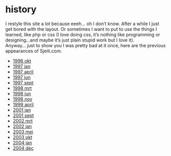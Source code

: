 <!--
  date: 2007-01-06
  modified: 2014-05-01
  slug: history
  type: page
  description: I restyle this site a lot because eeeh&#8230; oh I don&#8217;t know. After a while I just get bored with the layout. Or sometimes I want to put to use the things I learned, like php or css (I love doing css, it&#8217;s nothing like programming or designing&#8230;and maybe it&#8217;s just plain stupid work but [&hellip;]
  inCv: 
  inPortfolio: 
  dateFrom: 
  dateTo: 
-->

# history

<p>I restyle this site a lot because eeeh&#8230; oh I don&#8217;t know. After a while I just get bored with the layout. Or sometimes I want to put to use the things I learned, like php or css (I love doing css, it&#8217;s nothing like programming or designing&#8230;and maybe it&#8217;s just plain stupid work but I love it).<br />
Anyway&#8230; just to show you I was pretty bad at it once, here are the previous appearances of Sjeiti.com.</p>
<ul class="images">
<li><a title="Aaah my very first website" href="https://res.cloudinary.com/dn1rmdjs5/image/upload/v1566568756/rv/1996okt.jpg">1996 okt</a></li>
<li><a title="...yep, still quite horrible" href="https://res.cloudinary.com/dn1rmdjs5/image/upload/v1566568756/rv/1997jan.jpg">1997 jan</a></li>
<li><a title="the problem was always content" href="https://res.cloudinary.com/dn1rmdjs5/image/upload/v1566568756/rv/1997april.jpg">1997 april</a></li>
<li><a title="ah, now we&#039;re getting somewhere" href="https://res.cloudinary.com/dn1rmdjs5/image/upload/v1566568756/rv/1997jun.jpg">1997 jun</a></li>
<li><a title="separate site cus I started freelancing..." href="https://res.cloudinary.com/dn1rmdjs5/image/upload/v1566568756/rv/1997sept.jpg">1997 sept</a></li>
<li><a title="everything in total blackness... quite a search" href="https://res.cloudinary.com/dn1rmdjs5/image/upload/v1566568756/rv/1998mrt.jpg">1998 mrt</a></li>
<li><a title="similar design elements but content less hidden" href="https://res.cloudinary.com/dn1rmdjs5/image/upload/v1566568756/rv/1998jun.jpg">1998 jun</a></li>
<li><a title="cool design and interface but not very userfriendly" href="https://res.cloudinary.com/dn1rmdjs5/image/upload/v1566568756/rv/1998nov.jpg">1998 nov</a></li>
<li><a title="nihilisticly fast, I had this one running for almost two years" href="https://res.cloudinary.com/dn1rmdjs5/image/upload/v1566568756/rv/1999april.jpg">1999 april</a></li>
<li><a title="?" href="https://res.cloudinary.com/dn1rmdjs5/image/upload/v1566568756/rv/2001jan.jpg">2001 jan</a></li>
<li><a title="shockwave sketchbook with extraordinary interface" href="https://res.cloudinary.com/dn1rmdjs5/image/upload/v1566568756/rv/2001sept.jpg">2001 sept</a></li>
<li><a title="3D" href="https://res.cloudinary.com/dn1rmdjs5/image/upload/v1566568756/rv/2002mrt.jpg">2002 mrt</a></li>
<li><a title="a long list" href="https://res.cloudinary.com/dn1rmdjs5/image/upload/v1566568756/rv/2002jan.jpg">2002 jan</a></li>
<li><a title="changed the previous" href="https://res.cloudinary.com/dn1rmdjs5/image/upload/v1566568756/rv/2003mei.jpg">2003 mei</a></li>
<li><a title="made a design for something else... had to do something with it" href="https://res.cloudinary.com/dn1rmdjs5/image/upload/v1566568756/rv/2003okt.jpg">2003 okt</a></li>
<li><a title="eeeh" href="https://res.cloudinary.com/dn1rmdjs5/image/upload/v1566568756/rv/2004jan.jpg">2004 jan</a></li>
<li><a title="last" href="https://res.cloudinary.com/dn1rmdjs5/image/upload/v1566568756/rv/2004dec.jpg">2004 dec</a></li>
</ul>
